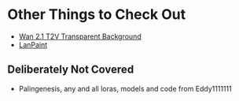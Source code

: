 # Other Things to Check Out

* [Wan 2.1 T2V Transparent Background](https://github.com/WeChatCV/Wan-Alpha)
* [LanPaint](https://github.com/scraed/LanPaint)

## Deliberately Not Covered

* Palingenesis, any and all loras, models and code from Eddy1111111